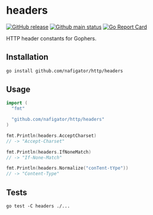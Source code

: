 # headers

[![GitHub release][Release img]][Release src] [![Github main status][Github main status badge]][Github main status src] [![Go Report Card][Go Report Card src]][Go Report Card badge]

HTTP header constants for Gophers.

## Installation

```sh
go install github.com/nafigator/http/headers
```

## Usage

```go
import (
  "fmt"

  "github.com/nafigator/http/headers"
)

fmt.Println(headers.AcceptCharset)
// -> "Accept-Charset"

fmt.Println(headers.IfNoneMatch)
// -> "If-None-Match"

fmt.Println(headers.Normalize("conTent-tYpe"))
// -> "Content-Type"
```

## Tests
```shell
go test -C headers ./...
```


[Release img]: https://img.shields.io/badge/release-1.0.2-green.svg
[Release src]: https://github.com/nafigator/http/headers
[Github main status src]: https://github.com/nafigator/http/tree/main/headers
[Github main status badge]: https://github.com/nafigator/http/actions/workflows/go.yml/badge.svg?branch=feat
[Go Report Card src]: https://goreportcard.com/badge/github.com/nafigator/http/headers
[Go Report Card badge]: https://goreportcard.com/report/github.com/nafigator/http/headers
